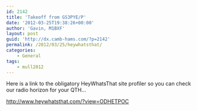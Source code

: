 ```yaml
---
id: 2142
title: 'Takeoff from GS3PYE/P'
date: '2012-03-25T19:38:26+00:00'
author: 'Gavin, M1BXF'
layout: post
guid: 'http://dx.camb-hams.com/?p=2142'
permalink: /2012/03/25/heywhatsthat/
categories:
    - General
tags:
    - mull2012
---
```


Here is a link to the obligatory HeyWhatsThat site profiler so you can check our radio horizon for your QTH…

<http://www.heywhatsthat.com/?view=ODHETPOC>